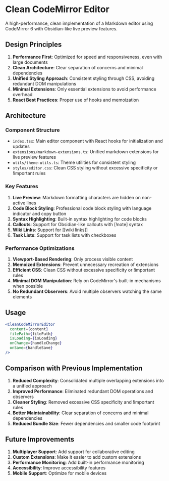 # Clean CodeMirror Editor

A high-performance, clean implementation of a Markdown editor using CodeMirror 6 with Obsidian-like live preview features.

## Design Principles

1. **Performance First**: Optimized for speed and responsiveness, even with large documents
2. **Clean Architecture**: Clear separation of concerns and minimal dependencies
3. **Unified Styling Approach**: Consistent styling through CSS, avoiding redundant DOM manipulations
4. **Minimal Extensions**: Only essential extensions to avoid performance overhead
5. **React Best Practices**: Proper use of hooks and memoization

## Architecture

### Component Structure

- `index.tsx`: Main editor component with React hooks for initialization and updates
- `extensions/markdown-extensions.ts`: Unified markdown extensions for live preview features
- `utils/theme-utils.ts`: Theme utilities for consistent styling
- `styles/editor.css`: Clean CSS styling without excessive specificity or !important rules

### Key Features

1. **Live Preview**: Markdown formatting characters are hidden on non-active lines
2. **Code Block Styling**: Professional code block styling with language indicator and copy button
3. **Syntax Highlighting**: Built-in syntax highlighting for code blocks
4. **Callouts**: Support for Obsidian-like callouts with [!note] syntax
5. **Wiki Links**: Support for [[wiki links]]
6. **Task Lists**: Support for task lists with checkboxes

### Performance Optimizations

1. **Viewport-Based Rendering**: Only process visible content
2. **Memoized Extensions**: Prevent unnecessary recreation of extensions
3. **Efficient CSS**: Clean CSS without excessive specificity or !important rules
4. **Minimal DOM Manipulation**: Rely on CodeMirror's built-in mechanisms when possible
5. **No Redundant Observers**: Avoid multiple observers watching the same elements

## Usage

```jsx
<CleanCodeMirrorEditor
  content={content}
  filePath={filePath}
  isLoading={isLoading}
  onChange={handleChange}
  onSave={handleSave}
/>
```

## Comparison with Previous Implementation

1. **Reduced Complexity**: Consolidated multiple overlapping extensions into a unified approach
2. **Improved Performance**: Eliminated redundant DOM operations and observers
3. **Cleaner Styling**: Removed excessive CSS specificity and !important rules
4. **Better Maintainability**: Clear separation of concerns and minimal dependencies
5. **Reduced Bundle Size**: Fewer dependencies and smaller code footprint

## Future Improvements

1. **Multiplayer Support**: Add support for collaborative editing
2. **Custom Extensions**: Make it easier to add custom extensions
3. **Performance Monitoring**: Add built-in performance monitoring
4. **Accessibility**: Improve accessibility features
5. **Mobile Support**: Optimize for mobile devices